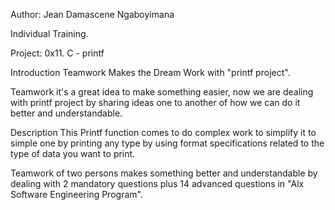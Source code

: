 Author: Jean Damascene Ngaboyimana

Individual Training.

Project: 0x11. C - printf

Introduction
Teamwork Makes the Dream Work with "printf project".

Teamwork it's a great idea to make something easier, now we are dealing with printf project by sharing ideas one to another of how we can do it better and understandable.

Description
This Printf function comes to do complex work to simplify it to simple one by printing any type by using format specifications related to the type of data you want to print.

Teamwork of two persons makes something better and understandable by dealing with 2 mandatory questions plus 14 advanced questions in "Alx Software Engineering Program".
